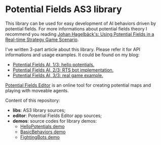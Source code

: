 <h1>Potential Fields AS3 library</h1>

This library can be used for easy development of AI behaviors driven by potential fields. For more informations about potential fields theory I recommend you reading [Johan Hagelbäck's: Using Potential Fields in a Real-time Strategy Game Scenario](http://aigamedev.com/open/tutorials/potential-fields/).

I've written 3-part article about this library. Please refer it for API informations and usage examples. It could be found on my blog:
* [Potential Fields AI, 1/3: hello potentials.](https://web.archive.org/web/20150226081312/http://www.n-created.com/2013/08/24/potential-fields-ai-13-hello-potentials/)
* [Potential Fields AI, 2/3: RTS bot implementation.](http://www.n-created.com/2013/08/25/potential-fields-ai-23-rts-bot-implementation/)
* [Potential Fields AI, 3/3: real game example.](http://www.n-created.com/2013/08/29/potential-fields-ai-33-real-game-example/)

[Potential Fields Editor](http://n-created.com/dev/pfeditor) is an online tool for creating potential maps and playing with moveable agents.

Content of this repository:
* **libs**: AS3 library sources;
* **editor**: Potential Fields Editor app sources;
* **demos**: source codes for library demos:
  * [HelloPotentials demo](http://www.n-created.com/wp-content/uploads/2013/08/HelloPotentials_release1.swf)
  *	[BasicBehaviors demo](http://www.n-created.com/wp-content/uploads/2013/08/BasicBehaviors_release.swf)
  * [FightingBots demo](http://www.n-created.com/wp-content/uploads/2013/08/FightingBots_release2.swf)
